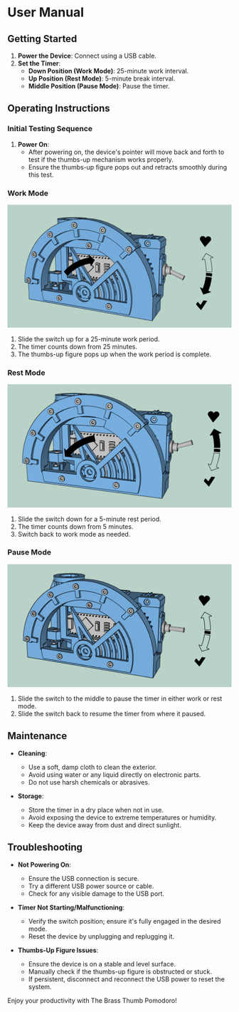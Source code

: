 # User Manual

## Getting Started

1. **Power the Device**: Connect using a USB cable.
2. **Set the Timer**:
   - **Down Position (Work Mode)**: 25-minute work interval.
   - **Up Position (Rest Mode)**: 5-minute break interval.
   - **Middle Position (Pause Mode)**: Pause the timer.

## Operating Instructions

### Initial Testing Sequence
1. **Power On**:
   - After powering on, the device's pointer will move back and forth to test if the thumbs-up mechanism works properly.
   - Ensure the thumbs-up figure pops out and retracts smoothly during this test.

### Work Mode

![Work mode](img/work_mode.png)

1. Slide the switch up for a 25-minute work period.
2. The timer counts down from 25 minutes.
3. The thumbs-up figure pops up when the work period is complete.

### Rest Mode

![Rest mode](img/break_mode.png)

1. Slide the switch down for a 5-minute rest period.
2. The timer counts down from 5 minutes.
3. Switch back to work mode as needed.

### Pause Mode

![Pause mode](img/idle_mode.png)

1. Slide the switch to the middle to pause the timer in either work or rest mode.
2. Slide the switch back to resume the timer from where it paused.

## Maintenance

- **Cleaning**:
  - Use a soft, damp cloth to clean the exterior.
  - Avoid using water or any liquid directly on electronic parts.
  - Do not use harsh chemicals or abrasives.

- **Storage**:
  - Store the timer in a dry place when not in use.
  - Avoid exposing the device to extreme temperatures or humidity.
  - Keep the device away from dust and direct sunlight.

## Troubleshooting

- **Not Powering On**:
  - Ensure the USB connection is secure.
  - Try a different USB power source or cable.
  - Check for any visible damage to the USB port.

- **Timer Not Starting/Malfunctioning**:
  - Verify the switch position; ensure it's fully engaged in the desired mode.
  - Reset the device by unplugging and replugging it.

- **Thumbs-Up Figure Issues**:
  - Ensure the device is on a stable and level surface.
  - Manually check if the thumbs-up figure is obstructed or stuck.
  - If persistent, disconnect and reconnect the USB power to reset the system.

Enjoy your productivity with The Brass Thumb Pomodoro!